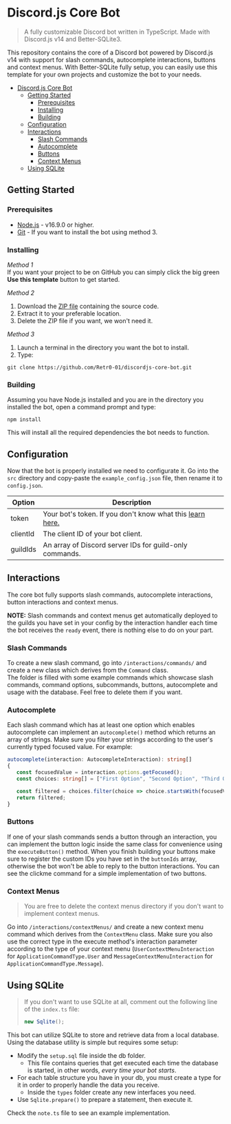 # Discord.js Core Bot
> A fully customizable Discord bot written in TypeScript. Made with Discord.js v14 and Better-SQLite3.

This repository contains the core of a Discord bot powered by Discord.js v14 with support for slash commands, autocomplete interactions, buttons and context menus. With Better-SQLite fully setup, you can easily use this template for your own projects and customize the bot to your needs.

- [Discord.js Core Bot](#discordjs-core-bot)
	- [Getting Started](#getting-started)
		- [Prerequisites](#prerequisites)
		- [Installing](#installing)
		- [Building](#building)
	- [Configuration](#configuration)
	- [Interactions](#interactions)
		- [Slash Commands](#slash-commands)
		- [Autocomplete](#autocomplete)
		- [Buttons](#buttons)
		- [Context Menus](#context-menus)
	- [Using SQLite](#using-sqlite)

## Getting Started

### Prerequisites
* [Node.js](https://nodejs.org/en/download/) - v16.9.0 or higher.
* [Git](https://git-scm.com/) - If you want to install the bot using method 3.

### Installing
*Method 1*  
If you want your project to be on GitHub you can simply click the big green **Use this template** button to get started.

*Method 2*
1. Download the [ZIP file](https://github.com/Retr0-01/discordjs-core-bot/archive/main.zip) containing the source code.
1. Extract it to your preferable location.
1. Delete the ZIP file if you want, we won't need it.

*Method 3*
1. Launch a terminal in the directory you want the bot to install.
2. Type:
```batch
git clone https://github.com/Retr0-01/discordjs-core-bot.git
```

### Building
Assuming you have Node.js installed and you are in the directory you installed the bot, open a command prompt and type:
```batch
npm install
```
This will install all the required dependencies the bot needs to function.

## Configuration
Now that the bot is properly installed we need to configurate it. Go into the `src` directory and copy-paste the `example_config.json` file, then rename it to `config.json`.

| Option   | Description                                                                                                                         |
| -------- | ----------------------------------------------------------------------------------------------------------------------------------- |
| token    | Your bot's token. If you don't know what this [learn here.](https://discordjs.guide/preparations/setting-up-a-bot-application.html) |
| clientId | The client ID of your bot client.                                                                                                   |
| guildIds | An array of Discord server IDs for guild-only commands.                                          |

## Interactions
The core bot fully supports slash commands, autocomplete interactions, button interactions and context menus.

**NOTE:** Slash commands and context menus get automatically deployed to the guilds you have set in your config by the interaction handler each time the bot receives the `ready` event, there is nothing else to do on your part.

### Slash Commands
To create a new slash command, go into ``/interactions/commands/`` and create a new class which derives from the ``Command`` class.  
The folder is filled with some example commands which showcase slash commands, command options, subcommands, buttons, autocomplete and usage with the database. Feel free to delete them if you want. 

### Autocomplete
Each slash command which has at least one option which enables autocomplete can implement an ``autocomplete()`` method which returns an array of strings. Make sure you filter your strings according to the user's currently typed focused value. For example:
```ts
autocomplete(interaction: AutocompleteInteraction): string[]
{
   const focusedValue = interaction.options.getFocused();
   const choices: string[] = ["First Option", "Second Option", "Third Option"];

   const filtered = choices.filter(choice => choice.startsWith(focusedValue));
   return filtered;
}
```

### Buttons
If one of your slash commands sends a button through an interaction, you can implement the button logic inside the same class for convenience using the ``executeButton()`` method. When you finish building your buttons make sure to register the custom IDs you have set in the ``buttonIds`` array, otherwise the bot won't be able to reply to the button interactions.
You can see the clickme command for a simple implementation of two buttons.

### Context Menus
> You are free to delete the context menus directory if you don't want to implement context menus.

Go into ``/interactions/contextMenus/`` and create a new context menu command which derives from the ``ContextMenu`` class. Make sure you also use the correct type in the execute method's interaction parameter according to the type of your context menu (``UserContextMenuInteraction`` for ``ApplicationCommandType.User`` and ``MessageContextMenuInteraction`` for ``ApplicationCommandType.Message``).

## Using SQLite
> If you don't want to use SQLite at all, comment out the following line of the `index.ts` file:
> ```ts
> new Sqlite();
> ```

This bot can utilize SQLite to store and retrieve data from a local database. Using the database utility is simple but requires some setup:
- Modify the `setup.sql` file inside the db folder.
	- This file contains queries that get executed each time the database is started, in other words, *every time your bot starts*.
- For each table structure you have in your db, you must create a type for it in order to properly handle the data you receive.
  - Inside the `types` folder create any new interfaces you need.
- Use `Sqlite.prepare()` to prepare a statement, then execute it.

Check the `note.ts` file to see an example implementation.
